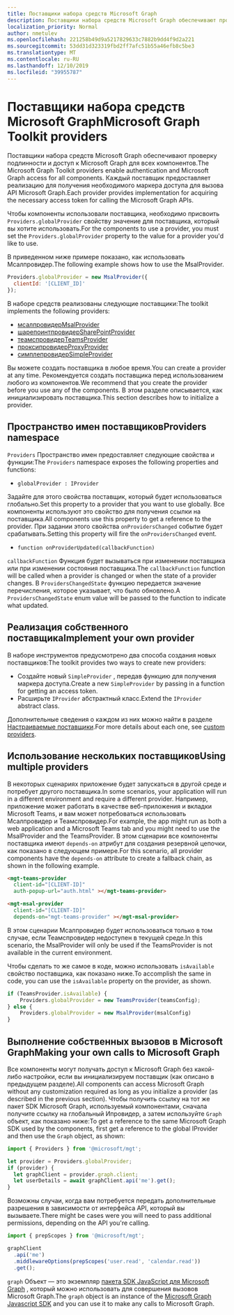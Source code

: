 ```yaml
---
title: Поставщики набора средств Microsoft Graph
description: Поставщики набора средств Microsoft Graph обеспечивают проверку подлинности и доступ к Microsoft Graph для всех компонентов.
localization_priority: Normal
author: nmetulev
ms.openlocfilehash: 221258b49d9a5217829633c7882b9dd4f9d2a221
ms.sourcegitcommit: 53dd31d323319fbd2ff7afc51b55a46efb8c5be3
ms.translationtype: MT
ms.contentlocale: ru-RU
ms.lasthandoff: 12/10/2019
ms.locfileid: "39955787"
---
```

# <a name="microsoft-graph-toolkit-providers"></a><span data-ttu-id="d81b0-103">Поставщики набора средств Microsoft Graph</span><span class="sxs-lookup"><span data-stu-id="d81b0-103">Microsoft Graph Toolkit providers</span></span>

<span data-ttu-id="d81b0-104">Поставщики набора средств Microsoft Graph обеспечивают проверку подлинности и доступ к Microsoft Graph для всех компонентов.</span><span class="sxs-lookup"><span data-stu-id="d81b0-104">The Microsoft Graph Toolkit providers enable authentication and Microsoft Graph access for all components.</span></span> <span data-ttu-id="d81b0-105">Каждый поставщик предоставляет реализацию для получения необходимого маркера доступа для вызова API Microsoft Graph.</span><span class="sxs-lookup"><span data-stu-id="d81b0-105">Each provider provides implementation for acquiring the necessary access token for calling the Microsoft Graph APIs.</span></span>

<span data-ttu-id="d81b0-106">Чтобы компоненты использовали поставщика, необходимо присвоить `Providers.globalProvider` свойству значение для поставщика, который вы хотите использовать.</span><span class="sxs-lookup"><span data-stu-id="d81b0-106">For the components to use a provider, you must set the `Providers.globalProvider` property to the value for a provider you'd like to use.</span></span>

<span data-ttu-id="d81b0-107">В приведенном ниже примере показано, как использовать Мсалпровидер.</span><span class="sxs-lookup"><span data-stu-id="d81b0-107">The following example shows how to use the MsalProvider.</span></span>

```js
Providers.globalProvider = new MsalProvider({
  clientId: '[CLIENT_ID]'
});
```

<span data-ttu-id="d81b0-108">В наборе средств реализованы следующие поставщики:</span><span class="sxs-lookup"><span data-stu-id="d81b0-108">The toolkit implements the following providers:</span></span>

- [<span data-ttu-id="d81b0-109">мсалпровидер</span><span class="sxs-lookup"><span data-stu-id="d81b0-109">MsalProvider</span></span>](./providers/msal.md)
- [<span data-ttu-id="d81b0-110">шарепоинтпровидер</span><span class="sxs-lookup"><span data-stu-id="d81b0-110">SharePointProvider</span></span>](./providers/sharepoint.md)
- [<span data-ttu-id="d81b0-111">теамспровидер</span><span class="sxs-lookup"><span data-stu-id="d81b0-111">TeamsProvider</span></span>](./providers/teams.md)
- [<span data-ttu-id="d81b0-112">проксипровидер</span><span class="sxs-lookup"><span data-stu-id="d81b0-112">ProxyProvider</span></span>](./providers/proxy.md)
- [<span data-ttu-id="d81b0-113">симплепровидер</span><span class="sxs-lookup"><span data-stu-id="d81b0-113">SimpleProvider</span></span>](./providers/custom.md)

<span data-ttu-id="d81b0-114">Вы можете создать поставщика в любое время.</span><span class="sxs-lookup"><span data-stu-id="d81b0-114">You can create a provider at any time.</span></span> <span data-ttu-id="d81b0-115">Рекомендуется создать поставщика перед использованием любого из компонентов.</span><span class="sxs-lookup"><span data-stu-id="d81b0-115">We recommend that you create the provider before you use any of the components.</span></span> <span data-ttu-id="d81b0-116">В этом разделе описывается, как инициализировать поставщика.</span><span class="sxs-lookup"><span data-stu-id="d81b0-116">This section describes how to initialize a provider.</span></span>

## <a name="providers-namespace"></a><span data-ttu-id="d81b0-117">Пространство имен поставщиков</span><span class="sxs-lookup"><span data-stu-id="d81b0-117">Providers namespace</span></span>

<span data-ttu-id="d81b0-118">`Providers` Пространство имен предоставляет следующие свойства и функции:</span><span class="sxs-lookup"><span data-stu-id="d81b0-118">The `Providers` namespace exposes the following properties and functions:</span></span>

- `globalProvider : IProvider`

<span data-ttu-id="d81b0-119">Задайте для этого свойства поставщик, который будет использоваться глобально.</span><span class="sxs-lookup"><span data-stu-id="d81b0-119">Set this property to a provider that you want to use globally.</span></span> <span data-ttu-id="d81b0-120">Все компоненты используют это свойство для получения ссылки на поставщика.</span><span class="sxs-lookup"><span data-stu-id="d81b0-120">All components use this property to get a reference to the provider.</span></span> <span data-ttu-id="d81b0-121">При задании этого свойства `onProvidersChanged` событие будет срабатывать.</span><span class="sxs-lookup"><span data-stu-id="d81b0-121">Setting this property will fire the `onProvidersChanged` event.</span></span>

- `function onProviderUpdated(callbackFunction)`

<span data-ttu-id="d81b0-122">`callbackFunction` Функция будет вызываться при изменении поставщика или при изменении состояния поставщика.</span><span class="sxs-lookup"><span data-stu-id="d81b0-122">The `callbackFunction` function will be called when a provider is changed or when the state of a provider changes.</span></span> <span data-ttu-id="d81b0-123">В `ProvidersChangedState` функцию передается значение перечисления, которое указывает, что было обновлено.</span><span class="sxs-lookup"><span data-stu-id="d81b0-123">A `ProvidersChangedState` enum value will be passed to the function to indicate what updated.</span></span>

## <a name="implement-your-own-provider"></a><span data-ttu-id="d81b0-124">Реализация собственного поставщика</span><span class="sxs-lookup"><span data-stu-id="d81b0-124">Implement your own provider</span></span>

<span data-ttu-id="d81b0-125">В наборе инструментов предусмотрено два способа создания новых поставщиков:</span><span class="sxs-lookup"><span data-stu-id="d81b0-125">The toolkit provides two ways to create new providers:</span></span>

- <span data-ttu-id="d81b0-126">Создайте новый `SimpleProvider` , передав функцию для получения маркера доступа.</span><span class="sxs-lookup"><span data-stu-id="d81b0-126">Create a new `SimpleProvider` by passing in a function for getting an access token.</span></span>
- <span data-ttu-id="d81b0-127">Расширьте `IProvider` абстрактный класс.</span><span class="sxs-lookup"><span data-stu-id="d81b0-127">Extend the `IProvider` abstract class.</span></span>

<span data-ttu-id="d81b0-128">Дополнительные сведения о каждом из них можно найти в разделе [Настраиваемые поставщики](./providers/custom.md).</span><span class="sxs-lookup"><span data-stu-id="d81b0-128">For more details about each one, see [custom providers](./providers/custom.md).</span></span>

## <a name="using-multiple-providers"></a><span data-ttu-id="d81b0-129">Использование нескольких поставщиков</span><span class="sxs-lookup"><span data-stu-id="d81b0-129">Using multiple providers</span></span>

<span data-ttu-id="d81b0-130">В некоторых сценариях приложение будет запускаться в другой среде и потребует другого поставщика.</span><span class="sxs-lookup"><span data-stu-id="d81b0-130">In some scenarios, your application will run in a different environment and require a different provider.</span></span> <span data-ttu-id="d81b0-131">Например, приложение может работать в качестве веб-приложения и вкладки Microsoft Teams, и вам может потребоваться использовать Мсалпровидер и Теамспровидер.</span><span class="sxs-lookup"><span data-stu-id="d81b0-131">For example, the app might run as both a web application and a Microsoft Teams tab and you might need to use the MsalProvider and the TeamsProvider.</span></span> <span data-ttu-id="d81b0-132">В этом сценарии все компоненты поставщика имеют `depends-on` атрибут для создания резервной цепочки, как показано в следующем примере.</span><span class="sxs-lookup"><span data-stu-id="d81b0-132">For this scenario, all provider components have the `depends-on` attribute to create a fallback chain, as shown in the following example.</span></span>

```html
<mgt-teams-provider
  client-id="[CLIENT-ID]"
  auth-popup-url="auth.html" ></mgt-teams-provider>

<mgt-msal-provider
  client-id="[CLIENT-ID]"
  depends-on="mgt-teams-provider" ></mgt-msal-provider>
```

<span data-ttu-id="d81b0-133">В этом сценарии Мсалпровидер будет использоваться только в том случае, если Теамспровидер недоступен в текущей среде.</span><span class="sxs-lookup"><span data-stu-id="d81b0-133">In this scenario, the MsalProvider will only be used if the TeamsProvider is not available in the current environment.</span></span>

<span data-ttu-id="d81b0-134">Чтобы сделать то же самое в коде, можно использовать `isAvailable` свойство поставщика, как показано ниже.</span><span class="sxs-lookup"><span data-stu-id="d81b0-134">To accomplish the same in code, you can use the `isAvailable` property on the provider, as shown.</span></span>

```ts
if (TeamsProvider.isAvailable) {
    Providers.globalProvider = new TeamsProvider(teamsConfig);
} else {
    Providers.globalProvider = new MsalProvider(msalConfig)
}
```

## <a name="making-your-own-calls-to-microsoft-graph"></a><span data-ttu-id="d81b0-135">Выполнение собственных вызовов в Microsoft Graph</span><span class="sxs-lookup"><span data-stu-id="d81b0-135">Making your own calls to Microsoft Graph</span></span>

<span data-ttu-id="d81b0-136">Все компоненты могут получать доступ к Microsoft Graph без какой-либо настройки, если вы инициализируем поставщик (как описано в предыдущем разделе).</span><span class="sxs-lookup"><span data-stu-id="d81b0-136">All components can access Microsoft Graph without any customization required as long as you initialize a provider (as described in the previous section).</span></span> <span data-ttu-id="d81b0-137">Чтобы получить ссылку на тот же пакет SDK Microsoft Graph, используемый компонентами, сначала получите ссылку на глобальный Ипровидер, а затем используйте `Graph` объект, как показано ниже:</span><span class="sxs-lookup"><span data-stu-id="d81b0-137">To get a reference to the same Microsoft Graph SDK used by the components, first get a reference to the global IProvider and then use the `Graph` object, as shown:</span></span>

```js
import { Providers } from '@microsoft/mgt';

let provider = Providers.globalProvider;
if (provider) {
  let graphClient = provider.graph.client;
  let userDetails = await graphClient.api('me').get();
}
```

<span data-ttu-id="d81b0-138">Возможны случаи, когда вам потребуется передать дополнительные разрешения в зависимости от интерфейса API, который вы вызываете.</span><span class="sxs-lookup"><span data-stu-id="d81b0-138">There might be cases were you will need to pass additional permissions, depending on the API you're calling.</span></span>

```js
import { prepScopes } from '@microsoft/mgt';

graphClient
  .api('me')
  .middlewareOptions(prepScopes('user.read', 'calendar.read'))
  .get();
```

<span data-ttu-id="d81b0-139">`graph` Объект — это экземпляр [пакета SDK JavaScript для Microsoft Graph](https://github.com/microsoftgraph/msgraph-sdk-javascript) , который можно использовать для совершения вызовов Microsoft Graph.</span><span class="sxs-lookup"><span data-stu-id="d81b0-139">The `graph` object is an instance of the [Microsoft Graph Javascript SDK](https://github.com/microsoftgraph/msgraph-sdk-javascript) and you can use it to make any calls to Microsoft Graph.</span></span>
